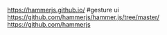 https://hammerjs.github.io/
#gesture ui
https://github.com/hammerjs/hammer.js/tree/master/
https://github.com/hammerjs


